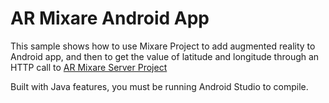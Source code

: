 # AR Mixare Android App

This sample shows how to use Mixare Project to add augmented reality to Android app, and then to get the value of latitude and longitude through an HTTP call to [AR Mixare Server Project](https://github.com/wilsonvargas/ARMixareServer)

Built with Java features, you must be running Android Studio to compile.

